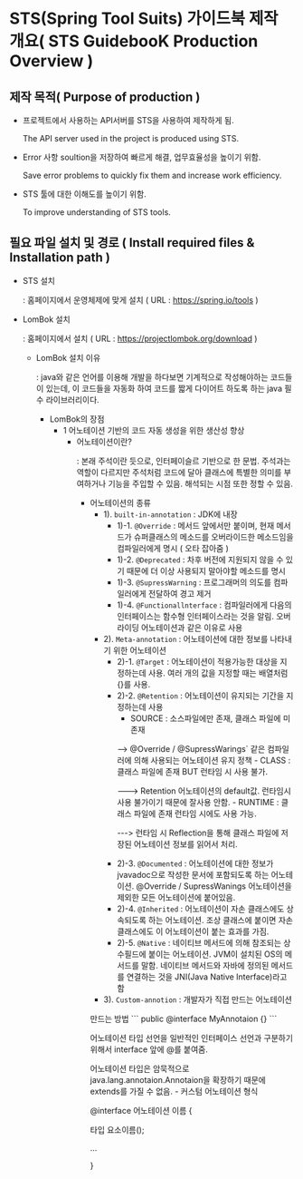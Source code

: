 # STS(Spring Tool Suits) 가이드북 제작 개요( STS GuidebooK Production Overview )

## 제작 목적( Purpose of production )

- 프로젝트에서 사용하는 API서버를 STS을 사용하여 제작하게 됨.<p> The API server used in the project is produced using STS.
- Error 사항 soultion을 저장하여 빠르게 해결, 업무효율성을 높이기 위함.<p> Save error problems to quickly fix them and increase work efficiency.
- STS 툴에 대한 이해도를 높이기 위함. <p>To improve understanding of STS tools.

## 필요 파일 설치 및 경로 ( Install required files & Installation path )

- STS 설치 <p> : 홈페이지에서 운영체제에 맞게 설치 ( URL : <https://spring.io/tools> )
- LomBok 설치 <p> : 홈페이지에서 설치 ( URL : <https://projectlombok.org/download> )
  - LomBok 설치 이유 <p> : java와 같은 언어를 이용해 개발을 하다보면 기계적으로 작성해야하는 코드들이 있는데, 이 코드들을 자동화 하여 코드를 짧게 다이어트 하도록 하는 java 필수 라이브러리이다. <p>
    - LomBok의 장점
      - 1 어노테이션 기반의 코드 자동 생성을 위한 생산성 향상
        - 어노테이션이란?<p> : 본래 주석이란 듯으로, 인터페이슬르 기반으로 한 문법. 주석과는 역할이 다르지만 주석처럼 코드에 달아 클래스에 특별한 의미를 부여하거나 기능을 주입할 수 있음. 해석되는 시점 또한 정할 수 있음.
          - 어노테이션의 종류
            - 1). `built-in-annotation` : JDK에 내장
              - 1)-1. `@Override` : 메서드 앞에서만 붙이며, 현재 메서드가 슈퍼클래스의 메소드를 오버라이드한 메소드임을 컴파일러에게 명시 ( 오타 잡아줌 )
              - 1)-2. `@Deprecated` : 차후 버전에 지원되지 않을 수 있기 때문에 더 이상 사용되지 말아야할 메소드를 명시
              - 1)-3. `@SupressWarning` : 프로그래머의 의도를 컴파일러에게 전달하여 경고 제거
              - 1)-4. `@Functionallnterface` : 컴파일러에게 다음의 인터페이스는 함수형 인터페이스라는 것을 알림. 오버라이딩 어노테이션과 같은 이유로 사용
            - 2). `Meta-annotation` : 어노테이션에 대한 정보를 나타내기 위한 어노테이션
              - 2)-1. `@Target` : 어노테이션이 적용가능한 대상을 지정하는데 사용. 여러 개의 값을 지정할 때는 배열처럼 {}를 사용.
              - 2)-2. `@Retention` : 어노테이션이 유지되는 기간을 지정하는데 사용
                - SOURCE : 소스파일에만 존재, 클래스 파일에 미존재
                <p>--> @Override / @SupressWarings` 같은 컴파일러에 의해 사용되는 어노테이션 유지 정책
                - CLASS : 클래스 파일에 존재 BUT 런타임 시 사용 불가.
                <p>---> Retention 어노테이션의 default값. 런타임시 사용 불가이기 때문에 잘사용 안함.
                - RUNTIME : 클래스 파일에 존재 런타임 시에도 사용 가능.
                <p>---> 런타임 시 Reflection을 통해 클래스 파일에 저장된 어노테이션 정보를 읽어서 처리.
              - 2)-3. `@Documented` : 어노테이션에 대한 정보가 jvavadoc으로 작성한 문서에 포함되도록 하는 어노테이션. @Override / SupressWanings 어노테이션을 제외한 모든 어노테이션에 붙어있음.
              - 2)-4. `@Inherited` : 어노테이션이 자손 클래스에도 상속되도록 하는 어노테이션. 조상 클래스에 붙이면 자손 클래스에도 이 어노테이션이 붙는 효과를 가짐.
              - 2)-5. `@Native` : 네이티브 메서드에 의해 참조되는 상수필드에 붙이는 어노테이션. JVM이 설치된 OS의 메서드를 말함. 네이티브 메서드와 자바에 정의된 메서드를 연결하는 것을 JNI(Java Native Interface)라고 함
            - 3). `Custom-annotion` : 개발자가 직접 만드는 어노테이션
            <p>만드는 방법
            ``` public @interface MyAnnotaion {} ```<p>
            어노테이션 타입 선언을 일반적인 인터페이스 선언과 구분하기 위해서 interface 앞에 @를 붙여줌.<p>
            어노테이션 타입은 암묵적으로 java.lang.annotaion.Annotaion을 확장하기 때문에 extends를 가질 수 없음.
            - 커스텀 어노테이션 형식 <P>
              @interface 어노테이션 이름 {<p>
                타입 요소이름();<p>
                ...<p>
              }

            
